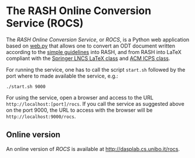 # The RASH Online Conversion Service (ROCS)

The *RASH Online Conversion Service*, or *ROCS*, is a Python web application based on [web.py](http://webpy.org) that allows one to convert an ODT document written according to the [simple  guidelines](https://rawgit.com/essepuntato/rash/master/documentation/rash-in-odt.odt) into RASH, and from RASH into LaTeX compliant with the [Springer LNCS LaTeX class](https://www.springer.com/computer/lncs?SGWID=0-164-6-793341-0) and [ACM ICPS class](https://www.acm.org/publications/proceedings-template).

For running the service, one has to call the script ``start.sh`` followed by the port where to made available the service, e.g.:

<pre><code>./start.sh 9000</code></pre>

For using the service, open a browser and access to the URL ``http://localhost:[port]/rocs``. If you call the service as suggested above on the port 9000, the URL to access with the browser will be ``http://localhost:9000/rocs``.


## Online version

An online version of *ROCS* is available at http://dasplab.cs.unibo.it/rocs.